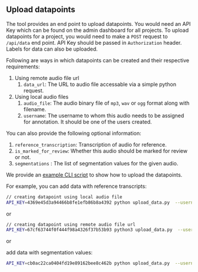 ## Upload datapoints

The tool provides an end point to upload datapoints. You would need an API Key which can be found on the admin dashboard for all projects. To upload datapoints for a project, you would need to make a `POST` request to `/api/data` end point. API Key should be passed in `Authorization` header. Labels for data can also be uploaded.

Following are ways in which datapoints can be created and their respective requirements:

1. Using remote audio file url
   1. `data_url`: The URL to audio file accessable via a simple python request.
2. Using local audio files
   1. `audio_file`: The audio binary file of `mp3`, `wav` or `ogg` format along with filename.
   2. `username`: The username to whom this audio needs to be assigned for annotation. It should be one of the users created.

You can also provide the following optional information:

1. `reference_transcription`: Transcription of audio for reference.
2. `is_marked_for_review`: Whether this audio should be marked for review or not.
3. `segmentations` : The list of segmentation values for the given audio.

We provide an [example CLI script](../../examples/upload_data/upload_data.py) to show how to upload the datapoints.

For example, you can add data with reference transcripts:

```sh
// creating datapoint using local audio file
API_KEY=4369e45d3a94466b8fe1efb86b8a4392 python upload_data.py  --username admin --is_marked_for_review True --audio_file OSR_us_000_0010_8k.wav --host localhost --port 80 --reference_transcription "The birch canoe slid on the smooth planks. Glue the sheet to the dark blue background. It's easy to tell the depth of a well. These days a chicken leg is a rare dish. Rice is often served in round bowls. The juice of lemons makes fine punch. The box was thrown beside the parked truck. The hogs were fed chopped corn and garbage. Four hours of steady work faced us. Large size in stockings is hard to sell."
```

or

```sh
// creating datapoint using remote audio file url
API_KEY=67cf63744f0f444f98a4326f37b53b93 python3 upload_data.py  --username admin --is_marked_for_review True --host localhost --port 3000 --reference_transcription "Glue the sheet to the dark blue background." --data_url "https://static.wikia.nocookie.net/soundeffects/images/3/31/Bird_Singing_Chirp_Sound.ogg/revision/latest?cb=20210122103806"
```

or

add data with segmentation values:

```sh
API_KEY=cb0ac22ca0404fd19e89162bee8c462b python upload_data.py  --username admin --is_marked_for_review True --audio_file OSR_us_000_0010_8k.wav --host localhost --port 5000 --segmentations '[ { "annotations": { "testing this": { "values": [ "4", "5" ] } }, "end_time": 7.7407, "start_time": 3.8604, "transcription": "Sample transcription data" }, { "end_time": 17.7407, "start_time": 13.8604, "transcription": "Sample transcription data" }]'
```
